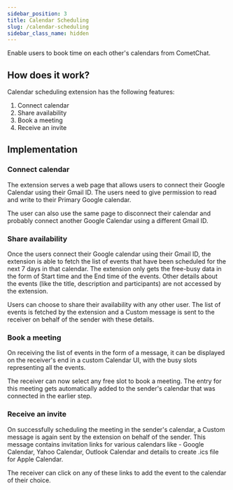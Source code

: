 ```yaml
---
sidebar_position: 3
title: Calendar Scheduling
slug: /calendar-scheduling
sidebar_class_name: hidden
---
```


Enable users to book time on each other's calendars from CometChat.

## How does it work?

Calendar scheduling extension has the following features:

1. Connect calendar
2. Share availability
3. Book a meeting
4. Receive an invite

## Implementation

### Connect calendar

The extension serves a web page that allows users to connect their Google Calendar using their Gmail ID. The users need to give permission to read and write to their Primary Google calendar.

The user can also use the same page to disconnect their calendar and probably connect another Google Calendar using a different Gmail ID.

### Share availability

Once the users connect their Google calendar using their Gmail ID, the extension is able to fetch the list of events that have been scheduled for the next 7 days in that calendar. The extension only gets the free-busy data in the form of Start time and the End time of the events. Other details about the events (like the title, description and participants) are not accessed by the extension.

Users can choose to share their availability with any other user. The list of events is fetched by the extension and a Custom message is sent to the receiver on behalf of the sender with these details.

### Book a meeting

On receiving the list of events in the form of a message, it can be displayed on the receiver's end in a custom Calendar UI, with the busy slots representing all the events.

The receiver can now select any free slot to book a meeting. The entry for this meeting gets automatically added to the sender's calendar that was connected in the earlier step.

### Receive an invite

On successfully scheduling the meeting in the sender's calendar, a Custom message is again sent by the extension on behalf of the sender. This message contains invitation links for various calendars like - Google Calendar, Yahoo Calendar, Outlook Calendar and details to create .ics file for Apple Calendar.

The receiver can click on any of these links to add the event to the calendar of their choice.